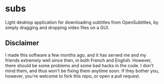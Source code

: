 # subs
Light desktop application for downloading subtitles from OpenSubtitles, by simply dragging and dropping video files on a GUI.

## Disclaimer
I made this software a few months ago, and it has served me and my friends extremely well since then, in both French and English.
However, there should be some problems and some bad hacks in the code. I don't mind them, and thus won't be fixing them anytime soon. If they bother you, however, you're welcome to fork this repo, or open a pull request.
